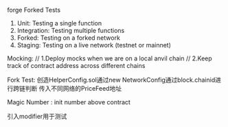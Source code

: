 forge Forked Tests

1. Unit: Testing a single function
2. Integration: Testing multiple functions
3. Forked: Testing on a forked network
4. Staging: Testing on a live network (testnet or mainnet)

Mocking:
// 1.Deploy mocks when we are on a local anvil chain
// 2.Keep track of contract address across different chains

Fork Test:
创造HelperConfig.sol通过new NetworkConfig通过block.chainid进行跨链判断
传入不同网络的PriceFeed地址

Magic Number : init number above contract

引入modifier用于测试